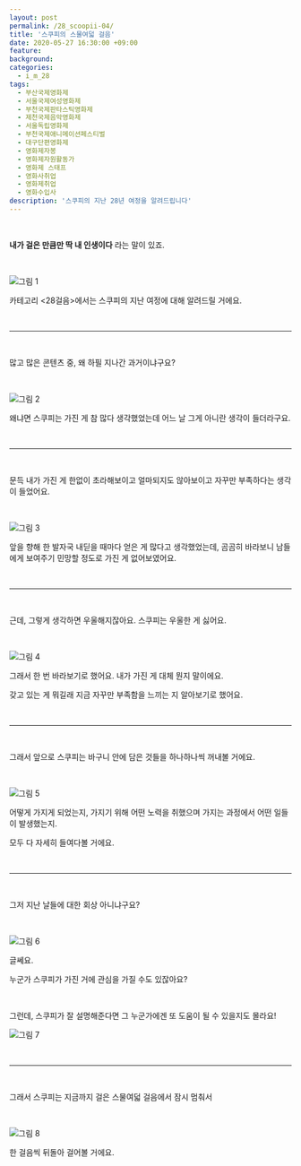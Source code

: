 ```yaml
---
layout: post
permalink: /28_scoopii-04/
title: '스쿠피의 스물여덟 걸음'
date: 2020-05-27 16:30:00 +09:00
feature: 
background: 
categories:
  - i_m_28
tags:
  - 부산국제영화제
  - 서울국제여성영화제
  - 부천국제판타스틱영화제
  - 제천국제음악영화제
  - 서울독립영화제
  - 부천국제애니메이션페스티벌
  - 대구단편영화제
  - 영화제자봉
  - 영화제자원활동가
  - 영화제 스태프
  - 영화사취업
  - 영화제취업
  - 영화수입사
description: '스쿠피의 지난 28년 여정을 알려드립니다'
---
```


<br>

**내가 걸은 만큼만 딱 내 인생이다** 라는 말이 있죠. 

<br>

![그림 1](/img/posts/04/img1.jpeg)

카테고리 <28걸음>에서는 스쿠피의 지난 여정에 대해 알려드릴 거에요. 

<br>

---

<br>

많고 많은 콘텐츠 중, 왜 하필 지나간 과거이냐구요? 

<br>

![그림 2](/img/posts/04/img2.jpeg)

왜냐면 스쿠피는 가진 게 참 많다 생각했었는데 어느 날 그게 아니란 생각이 들더라구요. 

<br>

----

<br>

문득 내가 가진 게 한없이 초라해보이고 얼마되지도 않아보이고  자꾸만 부족하다는 생각이 들었어요.

<br>

![그림 3](/img/posts/04/img3.jpeg)

앞을 향해 한 발자국 내딛을 때마다 얻은 게 많다고 생각했었는데,  곰곰히 바라보니 남들에게 보여주기 민망할 정도로 가진 게 없어보였어요. 

<br>

----

<br>

근데, 그렇게 생각하면 우울해지잖아요. 스쿠피는 우울한 게 싫어요. 

<br>

![그림 4](/img/posts/04/img4.jpeg)

그래서 한 번 바라보기로 했어요. 내가 가진 게  대체 뭔지 말이에요.

갖고 있는 게 뭐길래 지금 자꾸만 부족함을 느끼는 지 알아보기로 했어요. 

<br>

---

<br>

그래서 앞으로 스쿠피는 바구니 안에 담은 것들을 하나하나씩 꺼내볼 거에요. 

<br>

![그림 5](/img/posts/04/img5.jpeg)

어떻게 가지게 되었는지, 가지기 위해 어떤 노력을 취했으며 가지는 과정에서 어떤 일들이 발생했는지. 

모두 다 자세히 들여다볼 거에요.

<br>

---

<br>

그저 지난 날들에 대한 회상 아니냐구요? 

<br>

![그림 6](/img/posts/04/img6.jpeg)

글쎄요. 

누군가 스쿠피가 가진 거에 관심을 가질 수도 있잖아요? 

<br>

그런데, 스쿠피가 잘 설명해준다면 그 누군가에겐 또 도움이 될 수 있을지도 몰라요!

![그림 7](/img/posts/04/img7.jpeg)

<br>

---

<br>

그래서 스쿠피는 지금까지 걸은 스물여덟 걸음에서 잠시 멈춰서

<br>

![그림 8](/img/posts/04/img8.jpeg)

한 걸음씩 뒤돌아 걸어볼 거에요.

<br>

<br>